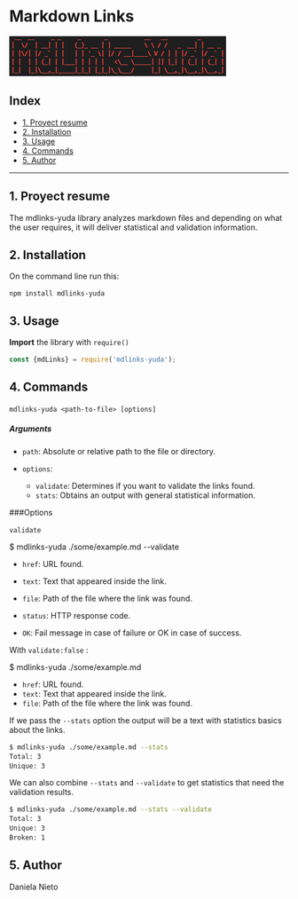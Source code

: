 # Markdown Links
![Esta es una imagen de ejemplo](/img/Captura.PNG)
 

## Index

* [1. Proyect resume](#1-Project-resume)
* [2. Installation](#2-Installation)
* [3. Usage](#3-Usage)
* [4. Commands](#4-Commands)
* [5. Author](#5-Author)


***

## 1.  Proyect resume
The mdlinks-yuda library analyzes markdown files and depending on what the user requires, it will deliver statistical and validation information.

## 2. Installation

On the command line run this:
  ```
  npm install mdlinks-yuda
  ```

## 3. Usage

**Import** the library with `require()`
```js
const {mdLinks} = require('mdlinks-yuda');

```
## 4. Commands

`mdlinks-yuda <path-to-file> [options]`

##### Arguments

* `path`: Absolute or relative path to the file or directory.

* `options`:
  - `validate`: Determines if you want to validate the links found.
  - `stats`: Obtains an output with general statistical information.

###Options

`validate`

$ mdlinks-yuda ./some/example.md --validate

- `href`: URL found.

- `text`: Text that appeared inside the link.

- `file`: Path of the file where the link was found.

- `status`: HTTP response code.
- `OK`: Fail message in case of failure or OK in case of success.

With `validate:false` :

$ mdlinks-yuda ./some/example.md 

* `href`: URL found.
* `text`: Text that appeared inside the link.
* `file`: Path of the file where the link was found.

If we pass the `--stats` option the output will be a text with statistics
basics about the links.

```sh
$ mdlinks-yuda ./some/example.md --stats
Total: 3
Unique: 3
```

We can also combine `--stats` and `--validate` to get statistics that
need the validation results.

```sh
$ mdlinks-yuda ./some/example.md --stats --validate
Total: 3
Unique: 3
Broken: 1
```
## 5. Author
Daniela Nieto 





















